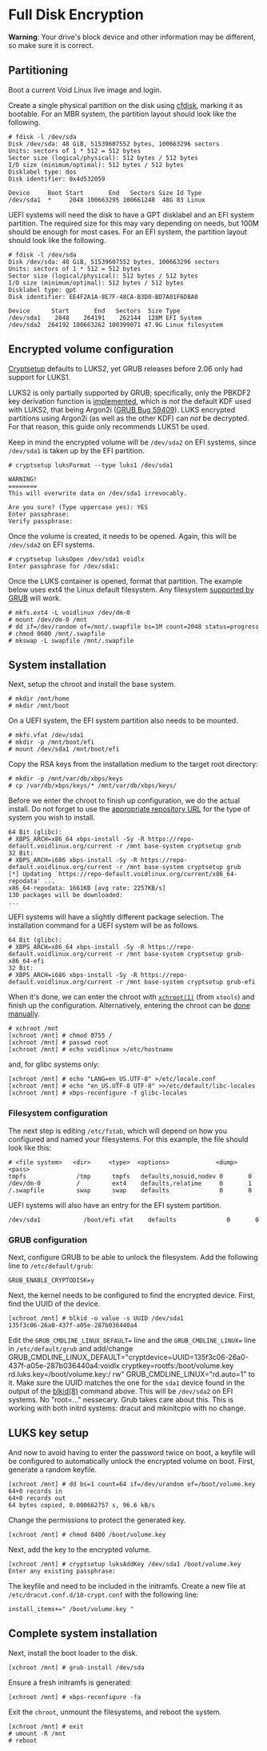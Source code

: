 # Full Disk Encryption

**Warning**: Your drive's block device and other information may be different,
so make sure it is correct.

## Partitioning

Boot a current Void Linux live image and login.

Create a single physical partition on the disk using
[cfdisk](https://man.voidlinux.org/cfdisk), marking it as bootable. For an MBR
system, the partition layout should look like the following.

```
# fdisk -l /dev/sda
Disk /dev/sda: 48 GiB, 51539607552 bytes, 100663296 sectors
Units: sectors of 1 * 512 = 512 bytes
Sector size (logical/physical): 512 bytes / 512 bytes
I/O size (minimum/optimal): 512 bytes / 512 bytes
Disklabel type: dos
Disk identifier: 0x4d532059

Device     Boot Start       End   Sectors Size Id Type
/dev/sda1  *     2048 100663295 100661248  48G 83 Linux
```

UEFI systems will need the disk to have a GPT disklabel and an EFI system
partition. The required size for this may vary depending on needs, but 100M
should be enough for most cases. For an EFI system, the partition layout should
look like the following.

```
# fdisk -l /dev/sda
Disk /dev/sda: 48 GiB, 51539607552 bytes, 100663296 sectors
Units: sectors of 1 * 512 = 512 bytes
Sector size (logical/physical): 512 bytes / 512 bytes
I/O size (minimum/optimal): 512 bytes / 512 bytes
Disklabel type: gpt
Disk identifier: EE4F2A1A-8E7F-48CA-B3D0-BD7A01F6D8A0

Device      Start       End   Sectors  Size Type
/dev/sda1    2048    264191    262144  128M EFI System
/dev/sda2  264192 100663262 100399071 47.9G Linux filesystem
```

## Encrypted volume configuration

[Cryptsetup](https://man.voidlinux.org/cryptsetup.8) defaults to LUKS2, yet GRUB
releases before 2.06 only had support for LUKS1.

LUKS2 is only partially supported by GRUB; specifically, only the PBKDF2 key
derivation function is
[implemented](https://git.savannah.gnu.org/cgit/grub.git/commit/?id=365e0cc3e7e44151c14dd29514c2f870b49f9755),
which is *not* the default KDF used with LUKS2, that being Argon2i ([GRUB Bug
59409](https://savannah.gnu.org/bugs/?59409)). LUKS encrypted partitions using
Argon2i (as well as the other KDF) can *not* be decrypted. For that reason, this
guide only recommends LUKS1 be used.

Keep in mind the encrypted volume will be `/dev/sda2` on EFI systems, since
`/dev/sda1` is taken up by the EFI partition.

```
# cryptsetup luksFormat --type luks1 /dev/sda1

WARNING!
========
This will overwrite data on /dev/sda1 irrevocably.

Are you sure? (Type uppercase yes): YES
Enter passphrase:
Verify passphrase:
```

Once the volume is created, it needs to be opened. Again, this will be `/dev/sda2` on EFI systems.

```
# cryptsetup luksOpen /dev/sda1 voidlx
Enter passphrase for /dev/sda1:
```

Once the LUKS container is opened, format that partition.
The example below uses ext4 the Linux default filesystem. Any filesystem [supported by
GRUB](https://www.gnu.org/software/grub/manual/grub/grub.html#Features) will
work.

```
# mkfs.ext4 -L voidlinux /dev/dm-0
# mount /dev/dm-0 /mnt
# dd if=/dev/random of=/mnt/.swapfile bs=1M count=2048 status=progress
# chmod 0600 /mnt/.swapfile
# mkswap -L swapfile /mnt/.swapfile
```

## System installation

Next, setup the chroot and install the base system.

```
# mkdir /mnt/home
# mkdir /mnt/boot

```

On a UEFI system, the EFI system partition also needs to be mounted.

```
# mkfs.vfat /dev/sda1
# mkdir -p /mnt/boot/efi
# mount /dev/sda1 /mnt/boot/efi
```

Copy the RSA keys from the installation medium to the target root directory:

```
# mkdir -p /mnt/var/db/xbps/keys
# cp /var/db/xbps/keys/* /mnt/var/db/xbps/keys/
```

Before we enter the chroot to finish up configuration, we do the actual install.
Do not forget to use the [appropriate repository
URL](../../xbps/repositories/index.md#the-main-repository) for the type of
system you wish to install.

```
64 Bit (glibc):
# XBPS_ARCH=x86_64 xbps-install -Sy -R https://repo-default.voidlinux.org/current -r /mnt base-system cryptsetup grub
32 Bit:
# XBPS_ARCH=i686 xbps-install -Sy -R https://repo-default.voidlinux.org/current -r /mnt base-system cryptsetup grub
[*] Updating `https://repo-default.voidlinux.org/current/x86_64-repodata' ...
x86_64-repodata: 1661KB [avg rate: 2257KB/s]
130 packages will be downloaded:
...
```

UEFI systems will have a slightly different package selection. The installation
command for a UEFI system will be as follows.

```
64 Bit (glibc):
# XBPS_ARCH=x86_64 xbps-install -Sy -R https://repo-default.voidlinux.org/current -r /mnt base-system cryptsetup grub-x86_64-efi
32 Bit:
# XBPS_ARCH=i686 xbps-install -Sy -R https://repo-default.voidlinux.org/current -r /mnt base-system cryptsetup grub-efi
```

When it's done, we can enter the chroot with
[`xchroot(1)`](https://man.voidlinux.org/xchroot.1) (from `xtools`) and finish
up the configuration. Alternatively, entering the chroot can be [done
manually](../../config/containers-and-vms/chroot.md#manual-method).

```
# xchroot /mnt
[xchroot /mnt] # chmod 0755 /
[xchroot /mnt] # passwd root
[xchroot /mnt] # echo voidlinux >/etc/hostname
```

and, for glibc systems only:

```
[xchroot /mnt] # echo "LANG=en_US.UTF-8" >/etc/locale.conf
[xchroot /mnt] # echo "en_US.UTF-8 UTF-8" >>/etc/default/libc-locales
[xchroot /mnt] # xbps-reconfigure -f glibc-locales
```

### Filesystem configuration

The next step is editing `/etc/fstab`, which will depend on how you configured
and named your filesystems. For this example, the file should look like this:

```
# <file system>   <dir>     <type>  <options>             <dump>  <pass>
tmpfs              /tmp      tmpfs   defaults,nosuid,nodev 0       0
/dev/dm-0          /         ext4    defaults,relatime     0       1
/.swapfile         swap      swap    defaults              0       0
```

UEFI systems will also have an entry for the EFI system partition.

```
/dev/sda1	         /boot/efi vfat	   defaults	             0	     0
```

### GRUB configuration

Next, configure GRUB to be able to unlock the filesystem. Add the following line
to `/etc/default/grub`:

```
GRUB_ENABLE_CRYPTODISK=y
```

Next, the kernel needs to be configured to find the encrypted device. First,
find the UUID of the device.

```
[xchroot /mnt] # blkid -o value -s UUID /dev/sda1
135f3c06-26a0-437f-a05e-287b036440a4
```

Edit the `GRUB_CMDLINE_LINUX_DEFAULT=` line and the `GRUB_CMDLINE_LINUX=` line 
in `/etc/default/grub` and add/change
GRUB_CMDLINE_LINUX_DEFAULT="cryptdevice=UUID=135f3c06-26a0-437f-a05e-287b036440a4:voidlx cryptkey=rootfs:/boot/volume.key rd.luks.key=/boot/volume.key:/ rw"
GRUB_CMDLINE_LINUX="rd.auto=1"
 to it. Make sure the UUID matches the one for the `sda1` device found in the output of the
[blkid(8)](https://man.voidlinux.org/blkid.8) command above. This will be
`/dev/sda2` on EFI systems. No "root=..." nessecary. Grub takes care about this.
This is working with both initrd systems: dracut and mkinitcpio with no change.

## LUKS key setup

And now to avoid having to enter the password twice on boot, a keyfile will be
configured to automatically unlock the encrypted volume on boot. First, generate
a random keyfile.

```
[xchroot /mnt] # dd bs=1 count=64 if=/dev/urandom of=/boot/volume.key
64+0 records in
64+0 records out
64 bytes copied, 0.000662757 s, 96.6 kB/s
```
Change the permissions to protect the generated key.

```
[xchroot /mnt] # chmod 0400 /boot/volume.key
```

Next, add the key to the encrypted volume.

```
[xchroot /mnt] # cryptsetup luksAddKey /dev/sda1 /boot/volume.key
Enter any existing passphrase:
```

The keyfile and need to be included in the initramfs. Create
a new file at `/etc/dracut.conf.d/10-crypt.conf` with the following line:

```
install_items+=" /boot/volume.key "
```

## Complete system installation

Next, install the boot loader to the disk.

```
[xchroot /mnt] # grub-install /dev/sda
```

Ensure a fresh initramfs is generated:

```
[xchroot /mnt] # xbps-reconfigure -fa
```

Exit the `chroot`, unmount the filesystems, and reboot the system.

```
[xchroot /mnt] # exit
# umount -R /mnt
# reboot
```

